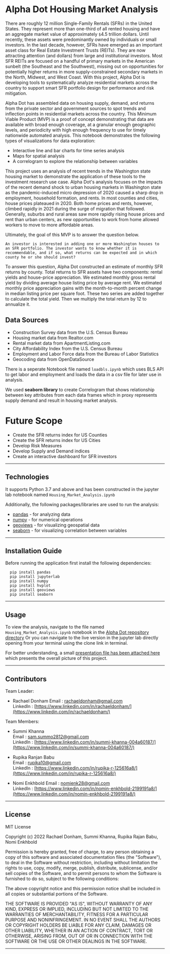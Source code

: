 # Alpha Dot Housing Market Analysis

There are roughly 12 million Single-Family Rentals (SFRs) in the United States. They represent more than one-third of all rented housing and have an aggregate market value of approximately `$`4.5 trillion dollars. Until recently, these assets were predominantly owned by individuals or small investors. In the last decade, however, SFRs have emerged as an important asset class for Real Estate Investment Trusts (REITs). They are now attracting attention (and dollars) from large and institutional investors. Most SFR REITs are focused on a handful of primary markets in the American sunbelt (the Southeast and the Southwest), missing out on opportunities for potentially higher returns in more supply-constrained secondary markets in the North, Midwest, and West Coast. With this project, Alpha Dot is developing tools to systematically analyze residential markets across the country to support smart SFR portfolio design for performance and risk mitigation. 

Alpha Dot has assembled data on housing supply, demand, and returns from the private sector and government sources to spot trends and inflection points in residential markets across the country. This Minimum Viable Product (MVP) is a proof of concept demonstrating that data are available with broad enough coverage, at a granular enough geographic levels, and periodicity with high enough frequency to use for timely nationwide automated analysis. This notebook demonstrates the following types of visualizations for data exploration:<br>

 - Interactive line and bar charts for time series analysis
 - Maps for spatial analysis
 - A correlogram to explore the relationship between variables

This project uses an analysis of recent trends in the Washington state housing market to demonstrate the application of these tools to the investment research use case. Alpha Dot's analysis focuses on the impacts of the recent demand shock to urban housing markets in Washington state as the pandemic-induced micro depression of 2020 caused a sharp drop in employment, household formation, and rents. In most counties and cities, house prices plateaued in 2020. Both home prices and rents, however, climbed rapidly in 2021 during the surge of migration that followed. Generally, suburbs and rural areas saw more rapidly rising house prices and rent than urban centers, as new opportunities to work from home allowed workers to move to more affordable areas.

Ultimately, the goal of this MVP is to answer the question below.

```An investor is interested in adding one or more Washington houses to an SFR portfolio. The investor wants to know whether it is recommendable, and if so, what returns can be expected and in which county he or she should invest?```

To answer this question, Alpha Dot constructed an estimate of monthly SFR returns by county. Total returns to SFR assets have two components: rental yields and house-price appreciation. We estimated monthly gross rental yield by dividing average house listing price by average rent. We estimated monthly price appreciation gains with the month-to-month percent change in median listing price per square foot. These two series are added together to calculate the total yield. Then we multiply the total return by 12 to annualize it. 

## Data Sources

 - Construction Survey data from the U.S. Census Bureau
 - Housing market data from Realtor.com
 - Rental market data from ApartmentListing.com
 - City Affordability Index from the U.S. Census Bureau
 - Employment and Labor Force data from the Bureau of Labor Statistics
 - Geocoding data from OpenDataSource
 
There is a seperate Notebook file named `loadbls.ipynb` which uses BLS API to get labor and employment and loads the data in a csv file for later use in analysis.

We used **seaborn library** to create Correlogram that shows relationship between key attributes from each data frames which in proxy represents supply demand and result in housing market analysis.


# Future Scope

 - Create the SFR returns index for US Counties
 - Create the SFR returns index for US Cities
 - Develop Risk Measures
 - Develop Supply and Demand indices
 - Create an interactive dashboard for SFR investors

---

## Technologies

It supports Python 3.7 and above and has been constructed in the jupyter lab notebook named ```Housing_Market_Analysis.ipynb```

Additionally, the following packages/libraries are used to run the analysis:

- [pandas](https://pypi.org/project/pandas/) - for analyzing data
- [numpy](https://pypi.org/project/numpy/) - for numerical operations
- [geoviews](https://pypi.org/project/geoviews/) - for visualizing geospatial data
- [seaborn](https://github.com/mwaskom/seaborn/) - for visualizing correlation between variables


---

## Installation Guide

Before running the application first install the following dependencies:

```
  pip install pandas
  pip install jupyterlab 
  pip install numpy
  pip install hvplot
  pip install geoviews
  pip install seaborn

```
---

## Usage

To view the analysis, navigate to the file named ```Housing_Market_Analysis.ipynb``` notebook in the [Alpha Dot repository directory](https://github.com/Summi-Khanna/Alpha-Dot-Housing-Market-Analysis) Or you can navigate to the live version in the jupyter lab directly opening from your terminal using the clone link in terminal.

For better understanding, a small [presentation file has been attached here](https://drive.google.com/file/d/1eyWH3LByyr7QWapSkPS0A64Q1MSmQ7Be/view?usp=sharing) which presents the overall picture of this project.

---

## Contributors
 
Team Leader:
- Rachael Donham 
  Email : rachaeldonham@gmail.com <br>
  LinkedIn : [https://www.linkedin.com/in/rachaeldonham/](https://www.linkedin.com/in/rachaeldonham/)

Team Members:

- Summi Khanna  
  Email : sam.summo2812@gmail.com <br>
  LinkedIn : [https://www.linkedin.com/in/summi-khanna-004a60187/](https://www.linkedin.com/in/summi-khanna-004a60187/)

- Rupika Ranjan Babu  
  Email : rupika10@gmail.com <br> 
  LinkedIn : [https://www.linkedin.com/in/rupika-r-125616a8/](https://www.linkedin.com/in/rupika-r-125616a8/)

- Nomi Enkhbold
  Email : nomienk28@gmail.com <br> 
  LinkedIn : [https://www.linkedin.com/in/nomin-enkhbold-2199191a8/](https://www.linkedin.com/in/nomin-enkhbold-2199191a8/)

---

## License

MIT License

Copyright (c) 2022 Rachael Donham, Summi Khanna, Rupika Rajan Babu, Nomi Enkhbold

Permission is hereby granted, free of charge, to any person obtaining a copy
of this software and associated documentation files (the "Software"), to deal
in the Software without restriction, including without limitation the rights
to use, copy, modify, merge, publish, distribute, sublicense, and/or sell
copies of the Software, and to permit persons to whom the Software is
furnished to do so, subject to the following conditions:

The above copyright notice and this permission notice shall be included in all
copies or substantial portions of the Software.

THE SOFTWARE IS PROVIDED "AS IS", WITHOUT WARRANTY OF ANY KIND, EXPRESS OR
IMPLIED, INCLUDING BUT NOT LIMITED TO THE WARRANTIES OF MERCHANTABILITY,
FITNESS FOR A PARTICULAR PURPOSE AND NONINFRINGEMENT. IN NO EVENT SHALL THE
AUTHORS OR COPYRIGHT HOLDERS BE LIABLE FOR ANY CLAIM, DAMAGES OR OTHER
LIABILITY, WHETHER IN AN ACTION OF CONTRACT, TORT OR OTHERWISE, ARISING FROM,
OUT OF OR IN CONNECTION WITH THE SOFTWARE OR THE USE OR OTHER DEALINGS IN THE
SOFTWARE.

---
